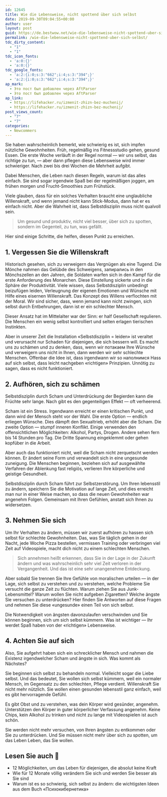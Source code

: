 ```yaml
---
id: 12645
title: Wie die Lebensweise, nicht spottend über sich selbst
date: 2019-09-30T09:04:55+00:00
author: user
layout: post
guid: https://de.bestwow.net/wie-die-lebensweise-nicht-spottend-uber-sich-selbst/
permalink: /wie-die-lebensweise-nicht-spottend-uber-sich-selbst/
tdc_dirty_content:
  - "1"
  - "1"
tdc_icon_fonts:
  - 'a:0:{}'
  - 'a:0:{}'
tdc_google_fonts:
  - 'a:2:{i:0;s:3:"662";i:4;s:3:"394";}'
  - 'a:2:{i:0;s:3:"662";i:4;s:3:"394";}'
ap_mark:
  - Это пост был добавлен через AftParser
  - Это пост был добавлен через AftParser
ap_link:
  - https://lifehacker.ru/izmenit-zhizn-bez-muchenij/
  - https://lifehacker.ru/izmenit-zhizn-bez-muchenij/
post_views_count:
  - "7"
  - "7"
categories:
  - Newcommers
---
```

Sie haben wahrscheinlich bemerkt, wie schwierig es ist, sich impfen nützliche Gewohnheiten. Früh, regelmäßig ins Fitnessstudio gehen, gesund Essen. Die erste Woche verläuft in der Regel normal — wir uns selbst, das richtige zu tun, — aber dann pflegen diese Lebensweise wird immer schwieriger. Nach zwei bis drei Wochen die Mehrheit aufgibt.

Dabei Menschen, die Leben nach diesen Regeln, warum ist das alles einfach. Sie sind sogar irgendwie Spaß bei der regelmäßigen joggen, am frühen morgen und Frucht-Smoothies zum Frühstück.

Viele glauben, dass für ein solches Verhalten braucht eine unglaubliche Willenskraft, und wenn jemand nicht kann Stick-Modus, dann hat er es einfach nicht. Aber die Wahrheit ist, dass Selbstdisziplin muss nicht qualvoll sein.

> Um gesund und produktiv, nicht viel besser, über sich zu spotten, sondern im Gegenteil, zu tun, was gefällt.

Hier sind einige Schritte, die helfen, diesen Punkt zu erreichen.

## 1. Vergessen Sie die Willenskraft

Historisch gesehen, sich zu verweigern das Vergnügen als eine Tugend. Die Mönche nahmen das Gelübde des Schweigens, запирались in den Mönchszellen an den Jahren, die Soldaten warfen sich in den Kampf für die erste Anforderung des Monarchen. Diese Einstellung sickerte und in die Sphäre der Produktivität. Viele wissen, dass Selbstdisziplin unbedingt beizufügen leiden, Verleugnung der eigenen Emotionen und Wünsche mit Hilfe eines eisernen Willenskraft. Das Konzept des Willens verflochten mit der Moral. Wir sind sicher, dass, wenn jemand kann nicht zwingen, sich selbst durch Entbehrungen, dann ist er ein schlechter Mensch.

Dieser Ansatz hat im Mittelalter war der Sinn: er half Gesellschaft regulieren. Die Menschen ein wenig selbst kontrolliert und selten erlagen tierischen Instinkten.

Aber in unserer Zeit die Installation «Selbstdisziplin = leiden» ist veraltet und verursacht nur Schaden für diejenigen, die sich bessern will. Es macht uns zu schämen und zu denken, dass, wenn wir потакаем Ihre Wünsche und verweigern uns nicht in Ihnen, dann werden wir sehr schlechte Menschen. Offenbar die Idee ist, dass irgendwann wir so наполнимся Hass auf sich selbst, dass leicht nachgeben «richtigen» Prinzipien. Unnötig zu sagen, dass es nicht funktioniert.

## 2. Aufhören, sich zu schämen

Selbstdisziplin durch Scham und Unterdrückung der Begierden kann die Früchte sehr lange. Nach gibt es den gegenteiligen Effekt — oft verheerend.

Scham ist ein Stress. Irgendwann erreicht er einen kritischen Punkt, und dann wird der Mensch steht vor der Wahl. Die erste Option — endlich erliegen Wünsche. Dies dämpft den Sexualtrieb, erhöht aber die Scham. Die zweite Option — stumpf inneren Konflikt. Einige verwenden den offensichtlichen Möglichkeiten: Alkohol, Partys, Drogen. Andere sehen fern bis 14 Stunden pro Tag. Die Dritte Spannung eingeklemmt oder gehen kopfüber in die Arbeit.

Aber auch das funktioniert nicht, weil die Scham nicht zerquetscht werden können. Er ändert seine Form und verwandelt sich in eine ungesunde zuneigung. Die Menschen beginnen, beziehen sich auf ausgewählte Verfahren der Ablenkung fast religiös, verlieren Ihre körperliche und geistige Gesundheit.

Selbstdisziplin durch Scham führt zur Selbstzerstörung. Um Ihren lebensstil zu ändern, speichern Sie die Motivation auf lange Zeit, und dies erreicht man nur in einer Weise machen, so dass die neuen Gewohnheiten war angenehm Folgen. Gemeinsam mit Ihren Gefühlen, anstatt sich Ihnen zu widersetzen.

## 3. Nehmen Sie sich

Um Ihr Verhalten zu ändern, müssen wir zuerst aufhören zu hassen sich selbst für schlechte Gewohnheiten. Das, was Sie täglich gehen in der Nacht, jede Woche Pizza bestellen, vermissen Training oder verbringen viel Zeit auf Videospiele, macht dich nicht zu einem schlechten Menschen.

> Sich annehmen heißt erkennen, dass Sie in der Lage in der Zukunft ändern und was wahrscheinlich sehr viel Zeit verloren in der Vergangenheit. Und das ist eine sehr unangenehme Entdeckung.

Aber sobald Sie trennen Sie Ihre Gefühle von moralischen urteilen — in der Lage, sich selbst zu verstehen und zu verstehen, welche Probleme Sie versucht die ganze Zeit zu flüchten. Warum ziehen Sie aus Junk-Lebensmittel? Warum wollen Sie nicht aufgeben Zigaretten? Welche ängste Sie versuchen zu unterdrücken? Hier finden Sie Antworten auf diese Fragen und nehmen Sie diese «ungesunde» einen Teil von sich selbst.

Die Notwendigkeit von ängsten davonzulaufen verschwinden und Sie können beginnen, sich um sich selbst kümmern. Was ist wichtiger — Ihr werdet Spaß haben von der «richtigen» Lebensweise.

## 4. Achten Sie auf sich

Also, Sie aufgehrt haben sich ein schrecklicher Mensch und nahmen die Existenz irgendwelcher Scham und ängste in sich. Was kommt als Nächstes?

Sie beginnen sich selbst zu behandeln normal. Vielleicht sogar die Liebe selbst. Und das bedeutet, Sie wollen sich selbst kümmern, weil ein normaler Mensch, im Gegensatz zu den schlechten, Pflege verdient. Willenskraft Sie nicht mehr nützlich. Sie wollen einen gesunden lebensstil ganz einfach, weil es gibt hervorragende Gefühl.

Es gibt Obst und zu verstehen, was dein Körper wird gesünder, angenehm. Unterstützen den Körper in guter körperlicher Verfassung angenehm. Keine Chips, kein Alkohol zu trinken und nicht zu lange mit Videospielen ist auch schön.

Sie werden nicht mehr versuchen, von Ihren ängsten zu entkommen oder Sie zu unterdrücken. Und Sie müssen nicht mehr über sich zu spotten, um das Leben Leben, das Sie wollen.

<div>
  <h2 class="read-also__title">
    <span>Lesen Sie auch</span> <span>🧐 </span>
  </h2>
  
  <ul class="read-also__list">
    <li>
      12 Möglichkeiten, um das Leben für diejenigen, die absolut keine Kraft
    </li>
    <li>
      Wie für 12 Monate völlig verändern Sie sich und werden Sie besser als Sie sind
    </li>
    <li>
      Warum ist es so schwierig, sich selbst zu ändern: die wichtigsten Ideen aus dem Buch «Психокибернетика»
    </li>
  </ul>
</div>